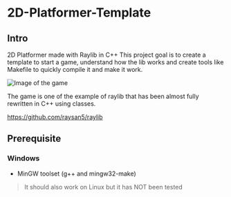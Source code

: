 # 2D-Platformer-Template

## Intro

2D Platformer made with Raylib in C++
This project goal is to create a template to start a game, understand how the lib works and create tools like Makefile to quickly compile it and make it work.

![Image of the game](https://github.com/raysan5/raylib/blob/master/examples/core/core_2d_camera_platformer.png?raw=true)


The game is one of the example of raylib that has been almost fully rewritten in C++ using classes.

https://github.com/raysan5/raylib

## Prerequisite

### Windows

- MinGW toolset (g++ and mingw32-make)

> It should also work on Linux but it has NOT been tested
